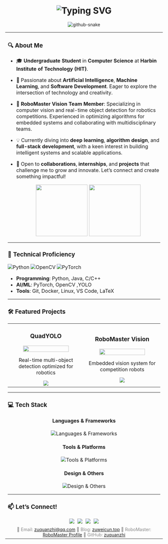 <div align="center">

  <!-- 动态渐变标题 -->
  <h1 align="center">
    <img src="https://readme-typing-svg.demolab.com?font=Fira+Code&weight=600&size=32&duration=4000&pause=1000&color=00C2FF&background=FFFFFF00&center=true&vCenter=true&width=500&lines=Hello%2C+I'm+Zuquanzhi;RoboMaster+Vision+Engineer;AI+%26+OpenCV+Developer" alt="Typing SVG" />
  </h1>
    </a>
  <!-- Snake Code Contribution Map 贪吃蛇代码贡献图 -->
  <picture>
    <source media="(prefers-color-scheme: dark)" srcset="https://cdn.jsdelivr.net/gh/sun0225SUN/sun0225SUN/profile-snake-contrib/github-contribution-grid-snake-dark.svg" />
    <source media="(prefers-color-scheme: light)" srcset="https://cdn.jsdelivr.net/gh/sun0225SUN/sun0225SUN/profile-snake-contrib/github-contribution-grid-snake.svg" />
    <img alt="github-snake" src="https://cdn.jsdelivr.net/gh/sun0225SUN/sun0225SUN/profile-snake-contrib/github-contribution-grid-snake-dark.svg" />
  </picture>

</div>

<table>
  
<tr><td>

### 🔍 About Me  
* 🎓 **Undergraduate Student** in **Computer Science** at **Harbin Institute of Technology (HIT)**.  

* 🧠 Passionate about **Artificial Intelligence**, **Machine Learning**, and **Software Development**. Eager to explore the intersection of technology and creativity.  

* 🤖 **RoboMaster Vision Team Member**: Specializing in computer vision and real-time object detection for robotics competitions. Experienced in optimizing algorithms for embedded systems and collaborating with multidisciplinary teams.  

* 💡 Currently diving into **deep learning**, **algorithm design**, and **full-stack development**, with a keen interest in building intelligent systems and scalable applications.  

* 🤝 Open to **collaborations**, **internships**, and **projects** that challenge me to grow and innovate. Let’s connect and create something impactful!  

  <!-- 统计卡片组 -->
  <div align="center">
    <img height="165" src="https://github-readme-stats.vercel.app/api?username=zuquanzhi&show_icons=true&theme=dark&hide_border=true&include_all_commits=true" />
    <img height="165" src="https://github-readme-stats.vercel.app/api/top-langs/?username=zuquanzhi&layout=compact&theme=dark&hide_border=true" />
  </div>

--- 
  <!-- 技能进度条 -->
  ### 🚀 Technical Proficiency  
  ![Python](https://img.shields.io/badge/Python-Expert-3776AB?logo=python&logoColor=white)
  ![OpenCV](https://img.shields.io/badge/OpenCV-Advanced-5C3EE8?logo=opencv&logoColor=white)
  ![PyTorch](https://img.shields.io/badge/PyTorch-Intermediate-EE4C2C?logo=pytorch&logoColor=white)

- **Programming**: Python, Java, C/C++
- **AI/ML**: PyTorch, OpenCV  ,YOLO
- **Tools**: Git, Docker, Linux, VS Code, LaTeX  

---

  <!-- 项目展示卡片 -->
  ### 🛠️ Featured Projects
  <table>
    <tr>
      <td width="50%">
        <h3 align="center">QuadYOLO</h3>
        <div align="center">  
          <img src="https://cdn.jsdelivr.net/gh/zuquanzhi/assets/quad-yolo-demo.gif" width="80%"/>
          <p>Real-time multi-object detection optimized for robotics</p>
          <a href="https://github.com/zuquanzhi/QuadYOLO">
            <img src="https://img.shields.io/badge/CODE-3DA639?style=for-the-badge&logo=github&logoColor=white"/>
          </a>
        </div>
      </td>
      <td width="50%">
        <h3 align="center">RoboMaster Vision</h3>
        <div align="center">  
          <img src="https://cdn.jsdelivr.net/gh/zuquanzhi/assets/robomaster-demo.gif" width="80%"/>
          <p>Embedded vision system for competition robots</p>
          <a href="[https://github.com/zuquanzhi/RoboMaster-Vision](https://github.com/zuquanzhi/nano_RMVision)">
            <img src="https://img.shields.io/badge/CODE-FF6F61?style=for-the-badge&logo=robot&logoColor=white"/>
          </a>
        </div>
      </td>
    </tr>
  </table>

--- 
### 💻 Tech Stack
<div align="center">

  <!-- 技术栈分类 -->
  <h4>Languages & Frameworks</h4>
  <div style="display: flex; justify-content: center; gap: 10px; flex-wrap: wrap;">
    <img src="https://skillicons.dev/icons?i=py,c,cpp,java,ts,react,nodejs,tensorflow,pytorch" alt="Languages & Frameworks" />
  </div>

  <h4>Tools & Platforms</h4>
  <div style="display: flex; justify-content: center; gap: 10px; flex-wrap: wrap;">
    <img src="https://skillicons.dev/icons?i=git,github,docker,kubernetes,aws,linux,vscode,idea" alt="Tools & Platforms" />
  </div>

  <h4>Design & Others</h4>
  <div style="display: flex; justify-content: center; gap: 10px; flex-wrap: wrap;">
    <img src="https://skillicons.dev/icons?i=ps,ai,figma,blender" alt="Design & Others" />
  </div>
</div>

---

### 📫 Let’s Connect!  
<div align="center">

  <!-- 联系方式卡片 -->
  <div style="display: flex; justify-content: center; gap: 10px; flex-wrap: wrap;">
    <!-- Email -->
    <a href="mailto:zuquanzhi@qq.com">
      <img src="https://img.shields.io/badge/Email-30B980?style=for-the-badge&logo=gmail&logoColor=white&labelColor=151515" />
    </a>
    <!-- Blog -->
    <a href="https://zuweicun.top/">
      <img src="https://img.shields.io/badge/Blog-FF5722?style=for-the-badge&logo=blogger&logoColor=white&labelColor=151515" />
    </a>
    <!-- RoboMaster -->
    <a href="https://www.robomaster.com/">
      <img src="https://img.shields.io/badge/RoboMaster-FF6F61?style=for-the-badge&logo=robot&logoColor=white&labelColor=151515" />
    </a>
    <!-- GitHub -->
    <a href="https://github.com/zuquanzhi">
      <img src="https://img.shields.io/badge/GitHub-181717?style=for-the-badge&logo=github&logoColor=white&labelColor=151515" />
    </a>
  </div>

  <!-- 联系方式文字 -->
  <div style="margin-top: 10px; font-size: 14px; color: #888;">
    📧 Email: <a href="mailto:zuquanzhi@qq.com">zuquanzhi@qq.com</a>    
    🔗 Blog: <a href="https://zuweicun.top/">zuweicun.top</a>    
    🤖 RoboMaster: <a href="https://www.robomaster.com/">RoboMaster Profile</a>    
    🐙 GitHub: <a href="https://github.com/zuquanzhi">zuquanzhi</a>  
  </div>
</div>
